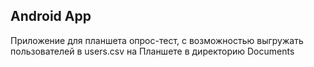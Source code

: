 ## Android App

Приложение для планшета опрос-тест, с возможностью выгружать пользователей в users.csv на Планшете
в директорию Documents

